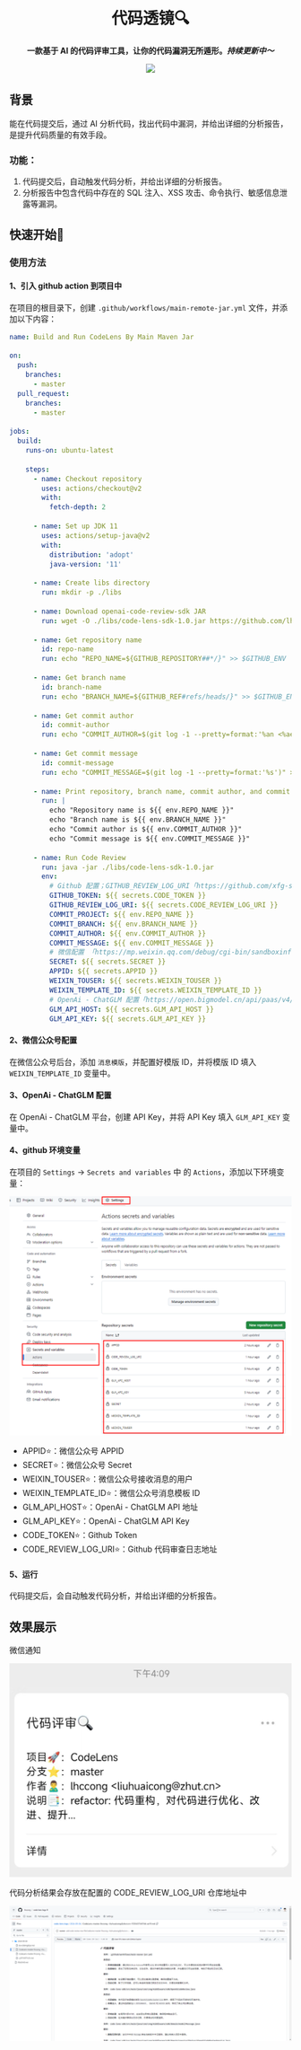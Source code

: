 
<h1 align="center">代码透镜🔍</h1>
<p align="center"><strong>一款基于 AI 的代码评审工具，让你的代码漏洞无所遁形。<em>持续更新中～</em></strong></p>
<div align="center">
    <a href="https://github.com/lhccong/CodeLens"><img src="https://img.shields.io/badge/github-项目地址-yellow.svg?style=plasticr"></a>
</div>



## 背景

能在代码提交后，通过 AI 分析代码，找出代码中漏洞，并给出详细的分析报告，是提升代码质量的有效手段。

### 功能：
1. 代码提交后，自动触发代码分析，并给出详细的分析报告。
2. 分析报告中包含代码中存在的 SQL 注入、XSS 攻击、命令执行、敏感信息泄露等漏洞。

## 快速开始🌈

### 使用方法

#### 1、引入 github action 到项目中
在项目的根目录下，创建 `.github/workflows/main-remote-jar.yml` 文件，并添加以下内容：
```yaml
name: Build and Run CodeLens By Main Maven Jar

on:
  push:
    branches:
      - master
  pull_request:
    branches:
      - master

jobs:
  build:
    runs-on: ubuntu-latest

    steps:
      - name: Checkout repository
        uses: actions/checkout@v2
        with:
          fetch-depth: 2

      - name: Set up JDK 11
        uses: actions/setup-java@v2
        with:
          distribution: 'adopt'
          java-version: '11'

      - name: Create libs directory
        run: mkdir -p ./libs

      - name: Download openai-code-review-sdk JAR
        run: wget -O ./libs/code-lens-sdk-1.0.jar https://github.com/lhccong/CodeLens/releases/download/v1.0/code-lens-sdk-1.0.jar

      - name: Get repository name
        id: repo-name
        run: echo "REPO_NAME=${GITHUB_REPOSITORY##*/}" >> $GITHUB_ENV

      - name: Get branch name
        id: branch-name
        run: echo "BRANCH_NAME=${GITHUB_REF#refs/heads/}" >> $GITHUB_ENV

      - name: Get commit author
        id: commit-author
        run: echo "COMMIT_AUTHOR=$(git log -1 --pretty=format:'%an <%ae>')" >> $GITHUB_ENV

      - name: Get commit message
        id: commit-message
        run: echo "COMMIT_MESSAGE=$(git log -1 --pretty=format:'%s')" >> $GITHUB_ENV

      - name: Print repository, branch name, commit author, and commit message
        run: |
          echo "Repository name is ${{ env.REPO_NAME }}"
          echo "Branch name is ${{ env.BRANCH_NAME }}"
          echo "Commit author is ${{ env.COMMIT_AUTHOR }}"
          echo "Commit message is ${{ env.COMMIT_MESSAGE }}"      

      - name: Run Code Review
        run: java -jar ./libs/code-lens-sdk-1.0.jar
        env:
          # Github 配置；GITHUB_REVIEW_LOG_URI「https://github.com/xfg-studio-project/openai-code-review-log」、GITHUB_TOKEN「https://github.com/settings/tokens」
          GITHUB_TOKEN: ${{ secrets.CODE_TOKEN }}
          GITHUB_REVIEW_LOG_URI: ${{ secrets.CODE_REVIEW_LOG_URI }}
          COMMIT_PROJECT: ${{ env.REPO_NAME }}
          COMMIT_BRANCH: ${{ env.BRANCH_NAME }}
          COMMIT_AUTHOR: ${{ env.COMMIT_AUTHOR }}
          COMMIT_MESSAGE: ${{ env.COMMIT_MESSAGE }}
          # 微信配置 「https://mp.weixin.qq.com/debug/cgi-bin/sandboxinfo?action=showinfo&t=sandbox/index」
          SECRET: ${{ secrets.SECRET }}
          APPID: ${{ secrets.APPID }}
          WEIXIN_TOUSER: ${{ secrets.WEIXIN_TOUSER }}
          WEIXIN_TEMPLATE_ID: ${{ secrets.WEIXIN_TEMPLATE_ID }}
          # OpenAi - ChatGLM 配置「https://open.bigmodel.cn/api/paas/v4/chat/completions」、「https://open.bigmodel.cn/usercenter/apikeys」
          GLM_API_HOST: ${{ secrets.GLM_API_HOST }}
          GLM_API_KEY: ${{ secrets.GLM_API_KEY }}

```



#### 2、微信公众号配置

在微信公众号后台，添加 `消息模版`，并配置好模版 ID，并将模版 ID 填入 `WEIXIN_TEMPLATE_ID` 变量中。

#### 3、OpenAi - ChatGLM 配置

在 OpenAi - ChatGLM 平台，创建 API Key，并将 API Key 填入 `GLM_API_KEY` 变量中。

#### 4、github 环境变量

在项目的 `Settings` -> `Secrets and variables` 中 的 `Actions`，添加以下环境变量：

![image](docs/imgs/img_1.png)

- APPID⭐：微信公众号 APPID
- SECRET⭐：微信公众号 Secret
- WEIXIN_TOUSER⭐：微信公众号接收消息的用户
- WEIXIN_TEMPLATE_ID⭐：微信公众号消息模板 ID
- GLM_API_HOST⭐：OpenAi - ChatGLM API 地址
- GLM_API_KEY⭐：OpenAi - ChatGLM API Key
- CODE_TOKEN⭐：Github Token
- CODE_REVIEW_LOG_URI⭐：Github 代码审查日志地址

#### 5、运行

代码提交后，会自动触发代码分析，并给出详细的分析报告。

## 效果展示

微信通知

![image](docs/imgs/img_2.jpg)

代码分析结果会存放在配置的 CODE_REVIEW_LOG_URI 仓库地址中

![image](docs/imgs/img.png)

